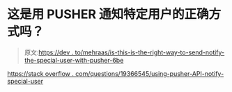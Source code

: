 # 这是用 PUSHER 通知特定用户的正确方式吗？

> 原文:[https://dev . to/mehraas/is-this-is-the-right-way-to-send-notify-the-special-user-with-pusher-6be](https://dev.to/mehraas/is-this-is-the-right-way-to-send-notify-the-particular-user-with-pusher-6be)

[https://stack overflow . com/questions/19366545/using-pusher-API-notify-special-user](https://stackoverflow.com/questions/19366545/using-pusher-api-notify-particular-user)